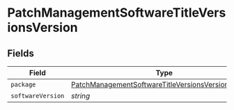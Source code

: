 # PatchManagementSoftwareTitleVersionsVersion


## Fields

| Field                                                                                                                           | Type                                                                                                                            | Required                                                                                                                        | Description                                                                                                                     | Example                                                                                                                         |
| ------------------------------------------------------------------------------------------------------------------------------- | ------------------------------------------------------------------------------------------------------------------------------- | ------------------------------------------------------------------------------------------------------------------------------- | ------------------------------------------------------------------------------------------------------------------------------- | ------------------------------------------------------------------------------------------------------------------------------- |
| `package`                                                                                                                       | [PatchManagementSoftwareTitleVersionsVersionPackage](../../models/shared/patchmanagementsoftwaretitleversionsversionpackage.md) | :heavy_minus_sign:                                                                                                              | N/A                                                                                                                             |                                                                                                                                 |
| `softwareVersion`                                                                                                               | *string*                                                                                                                        | :heavy_minus_sign:                                                                                                              | N/A                                                                                                                             | 64.0.3282.119                                                                                                                   |